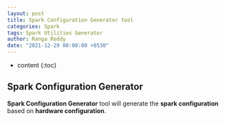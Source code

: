 ```yaml
---
layout: post
title: Spark Configuration Generator tool
categories: Spark
tags: Spark Utilities Generator
author: Ranga Reddy
date: "2021-12-29 00:00:00 +0530"
---
```


* content
{:toc}

## Spark Configuration Generator

**Spark Configuration Generator** tool will generate the **spark configuration** based on **hardware configuration**.

<html lang="en">
  <head>
    <meta http-equiv="Content-Type" content="text/html; charset=utf-8">
    <title>Spark Configuration Generator</title>
    <link href="{{ site.baseurl }}{% link css/bootstrap.min.css %}" rel="stylesheet">
    <script src="{{ site.baseurl }}{% link js/bootstrap.bundle.min.js %}"></script>
    <script src="{{ site.baseurl }}{% link js/jquery-slim.js %}"></script>
    <script src="{{ site.baseurl }}{% link js/common.js %}"></script>
    <link href="{{ site.baseurl }}{% link css/jquery.dataTables.css %}" rel="stylesheet">
    <script src="{{ site.baseurl }}{% link js/jquery.dataTables.js %}"></script>
    <script type="text/javascript">
      $(document).ready(function() {
        let br_delimeter = " \\ <br> ";
        let space_delimeter = "&nbsp;&nbsp;&nbsp;&nbsp;";
        let delimeter = br_delimeter + space_delimeter;
        var sparkSubmitCommand = "";
        var spark_configuration_table;

        function hide_configuration() {
          $("#spark_configuration_id").hide();
          $("#spark_submit_container_id").hide();
        }
        
        hide_configuration();
        $("#reset-spark-configuration").click(function() {
          $("#totalNodes").val("10");
          $("#coresPerNode").val("16");
          $("#memoryPerNode").val("64");
          hide_configuration();
          spark_configuration_table.destroy();
        });

        $("#generate-spark-configuration").click(function() {
          var sparkConfList = []
          sparkSubmitCommand = ""
          var totalNodes = $("#totalNodes").val().trim();
          var coresPerNode = $("#coresPerNode").val().trim();
          var memoryPerNode = $("#memoryPerNode").val().trim();
          if (totalNodes < 1) {
            alert('Total Nodes in Cluster value must be greater than 1');
            $("#totalNodes").focus();
            hide_configuration();
            return false
          }
          if (coresPerNode < 1) {
            alert('vCPU/Cores per Node value must be greater than 1');
            $("#coresPerNode").focus();
            hide_configuration();
            return false
          }
          if (memoryPerNode < 1) {
            alert('Memory per Node (GB) value must be greater than 1');
            $("#memoryPerNode").focus();
            hide_configuration();
            return false
          }
          var totalCores = totalNodes * coresPerNode;
          var totalMemory = totalNodes * memoryPerNode; {
            var executorCores = 1;
            var totalExecutors = totalCores;
            var executorMemory = Math.floor(totalMemory / totalCores);
            var tinyApproch = {
              "name": "Tiny",
              "executor-cores": executorCores,
              "num-executors": totalExecutors,
              "executor-memory": executorMemory,
              "executor-memoryOverhead": 0
            }
            sparkConfList.push(tinyApproch)
          } {
            var executorCores = coresPerNode;
            var totalExecutors = totalNodes;
            var executorMemory = Math.floor(totalMemory / totalNodes);
            var fatApproch = {
              "name": "Fat",
              "executor-cores": executorCores,
              "num-executors": totalExecutors,
              "executor-memory": executorMemory,
              "executor-memoryOverhead": 0
            }
            sparkConfList.push(fatApproch)
          } {
            var executorCores = 5;
            var memoryOverHeadValue = 0.10;
            var hadoopOSCores = 1;
            var amNodes = 1;
            var totalCores = (totalNodes * (coresPerNode - hadoopOSCores));
            var totalExecutorsWithAM = (totalCores / executorCores);
            var totalExecutors = totalExecutorsWithAM - amNodes;
            var executorsPerNode = Math.floor(totalExecutorsWithAM / totalNodes);
            var executorMemoryWithOverhead = Math.round(memoryPerNode / executorsPerNode);
            //var memoryOverHead = Math.max(384, (Math.round(executorMemoryWithOverhead * memoryOverHeadValue) * 1024));
            var memoryOverHead = Math.round(executorMemoryWithOverhead * memoryOverHeadValue);
            var executorMemory = Math.round(executorMemoryWithOverhead - memoryOverHead);
            var balancedApproch = {
              "name": "Balanced",
              "executor-cores": executorCores,
              "num-executors": totalExecutors,
              "executor-memory": executorMemory,
              "executor-memoryOverhead": memoryOverHead
            }
            sparkConfList.push(balancedApproch)
            sparkSubmitCommand = "spark-shell" + delimeter + "--conf spark.master=yarn" + delimeter + "--conf spark.submit.deployMode=client" + delimeter + "--conf spark.executor.cores=" + balancedApproch["executor-cores"] + delimeter + "--conf spark.executor.instances=" + balancedApproch["num-executors"] + delimeter + "--conf spark.executor.memory=" + balancedApproch["executor-memory"] + "g" + delimeter + "--conf spark.executor.memoryOverhead=" + memoryOverHead + "g";
            $("#spark_submit_id").html(sparkSubmitCommand);
            $("#spark_submit_hide_id").html(sparkSubmitCommand.replaceAll(delimeter, " "));
            $("#spark_submit_container_id").show();
          }
          $("#spark_configuration_id").show();

          spark_configuration_table = $('#spark_configuration_table').DataTable( {
              data: sparkConfList,
              createdRow: function (row, data, index) {
                
              },
              columns: [
                { "data": "name",
                  render: function (data, type, row, meta) {
                        return type === 'display'
                            ? ('<span>'+ data + '</span> <p><progress value="' + row["executor-cores"] + '" max="'+ coresPerNode +'"></progress> </p>') : data;
                  }
                },
                { "data": "executor-cores"},
                { "data": "num-executors" },
                { "data": "executor-memory" },
                { "data": "executor-memoryOverhead"}
              ],
              responsive: true,
              paging: false,
              searching: false,
              ordering:  false,
              info: false
          } );
        });

        $("#copy-spark-shell").click(function(e) {
          e.preventDefault();
          copy_text_to_clipboard('spark_submit_id', 'spark-shell command copied!');
        });
      });
    </script>
  </head>
  <body>
    <div class="container-fluid">
      <div class="row" id="hardware-config-row" style="margin-top: 10px;">
        <div class="col-md-12">
          <div class="card">
            <h5 class="card-header">Hardware Configuration</h5>
            <div class="card-body">
              <table id="HardwareConfigurationTable" class="table table-bordered" style="width: 100%;">
                <thead class='thead-light'>
                  <tr>
                    <th>Name</th>
                    <th>Value</th>
                  </tr>
                </thead>
                <tbody>
                  <tr>
                    <td>
                      <label for="totalNodes">Total Nodes in Cluster</label>
                    </td>
                    <td>
                      <input class="form-control" id="totalNodes" value='10' placeholder="Total Nodes in Cluster">
                    </td>
                  </tr>
                  <tr>
                    <td>
                      <label for="coresPerNode">vCPU/Cores per Node</label>
                    </td>
                    <td>
                      <input class="form-control" id="coresPerNode" value='16' placeholder="vCPU/Cores per Node">
                    </td>
                  </tr>
                  <tr>
                    <td>
                      <label for="memoryPerNode">Memory per Node (GB)</label>
                    </td>
                    <td>
                      <input class="form-control" id="memoryPerNode" value='64' placeholder="Memory per Node (GB)">
                    </td>
                  </tr>
                </tbody>
              </table>
            </div>
            <div class="card-footer" id='spark_configuration_button'>
              <span style="margin-right: 10px;">
                <button type="button" id='generate-spark-configuration' class="btn btn-primary">Generate</button>
              </span>
              <span style="margin-right: 10px;">
                <button type="button" id='reset-spark-configuration' class="btn btn-warning">Reset</button>
              </span>
              <!-- <div class="progress"><div style="width: 60%;" aria-valuemax="100" aria-valuemin="0" aria-valuenow="60" role="progressbar" class="red progress-bar"><span>60%</span></div></div> -->
            </div>
          </div>
        </div>
        <!--<div class="col-md-1"></div>-->
      </div>
      <!-- row -->
      <div class="row" id='spark_configuration_id' style="margin-top: 10px;">
        <!--<div class="col-md-1"></div>-->
        <div class="col-md-12">
          <div class="card">
            <h5 class="card-header">Spark Configuration Approches</h5>
            <div class="card-body">
              <table id="spark_configuration_table" class="table table-striped table-responsive" style="width:100%">
                <thead>
                    <tr>
                        <th>Executor Approch Type</th>
                        <th>Executor Cores <br> (spark.executor.cores)</th>
                        <th>Number of Executors <br> (spark.executor.instances)</th>
                        <th>Executor Memory in GB <br> (spark.executor.memory)</th>
                        <th>Executor Memory Overhead in GB<br> (spark.executor.memoryOverhead)</th>
                    </tr>
                </thead>
              </table>
            </div>
            <!--<div class="card-footer"></div>-->
          </div>
        </div>
        <!--<div class="col-md-1"></div>-->
      </div>
      <!-- row -->
      <div class="row" id='spark_submit_container_id' style="margin-top: 10px;">
        <!--<div class="col-md-1"></div>-->
        <div class="col-md-12">
          <div class="card">
            <h5 class="card-header">Balanced Approach Spark Shell Command</h5>
            <div class="card-body">
              <p class="card-text" id='spark_submit_id' style="background: lightgreen;"></p>
            </div>
            <div class="card-footer">
              <p class="card-text" id='spark_submit_hide_id' style="display:none;"></p>
              <button type="button" id='copy-spark-shell' class="btn btn-info">Copy Shell Command</button>
            </div>
          </div>
        </div>
        <!--<div class="col-md-1"></div>-->
      </div>
      <!-- row -->
    </div>
    <!-- container-fluid -->
  </body>
</html>

